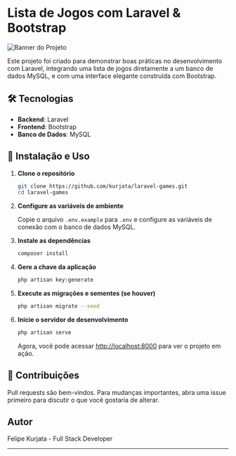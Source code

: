 # Lista de Jogos com Laravel & Bootstrap

![Banner do Projeto](link-para-imagem-do-banner.png) <!-- Substitua 'link-para-imagem-do-banner.png' por um link para um banner visual do projeto, se desejar. -->

Este projeto foi criado para demonstrar boas práticas no desenvolvimento com Laravel, integrando uma lista de jogos diretamente a um banco de dados MySQL, e com uma interface elegante construída com Bootstrap.

## 🛠 Tecnologias

- **Backend**: Laravel
- **Frontend**: Bootstrap
- **Banco de Dados**: MySQL

## 🚀 Instalação e Uso

1. **Clone o repositório**

   ```bash
   git clone https://github.com/kurjata/laravel-games.git
   cd laravel-games
   ```

2. **Configure as variáveis de ambiente**

   Copie o arquivo `.env.example` para `.env` e configure as variáveis de conexão com o banco de dados MySQL.

3. **Instale as dependências**

   ```bash
   composer install
   ```

4. **Gere a chave da aplicação**

   ```bash
   php artisan key:generate
   ```

5. **Execute as migrações e sementes (se houver)**

   ```bash
   php artisan migrate --seed
   ```

6. **Inicie o servidor de desenvolvimento**

   ```bash
   php artisan serve
   ```

   Agora, você pode acessar [http://localhost:8000](http://localhost:8000) para ver o projeto em ação.

## 🤝 Contribuições

Pull requests são bem-vindos. Para mudanças importantes, abra uma issue primeiro para discutir o que você gostaria de alterar.

## Autor

Felipe Kurjata - Full Stack Developer

---
